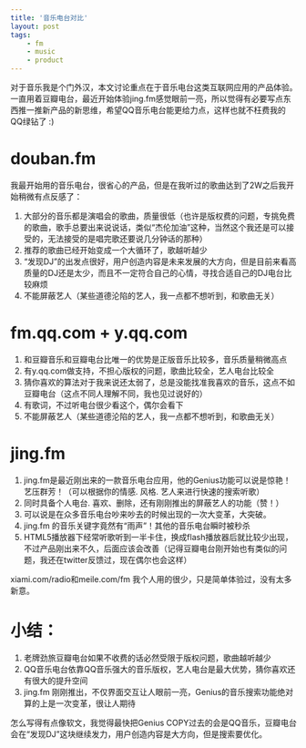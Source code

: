 ```yaml
---
title: '音乐电台对比'
layout: post
tags:
    - fm
    - music
    - product
---
```


对于音乐我是个门外汉，本文讨论重点在于音乐电台这类互联网应用的产品体验。  
一直用着豆瓣电台，最近开始体验jing.fm感觉眼前一亮，所以觉得有必要写点东西推一推新产品的新思维，希望QQ音乐电台能更给力点，这样也就不枉费我的QQ绿钻了 :)

# douban.fm

我最开始用的音乐电台，很省心的产品，但是在我听过的歌曲达到了2W之后我开始稍微有点反感了：  

1. 大部分的音乐都是演唱会的歌曲，质量很低（也许是版权费的问题，专挑免费的歌曲，歌手总要出来说说话，类似“杰伦加油”这种，当然这个我还是可以接受的，无法接受的是唱完歌还要说几分钟话的那种）
2. 推荐的歌曲已经开始变成一个大循环了，歌越听越少
3. “发现DJ”的出发点很好，用户创造内容是未来发展的大方向，但是目前来看高质量的DJ还是太少，而且不一定符合自己的心情，寻找合适自己的DJ电台比较麻烦
4. 不能屏蔽艺人（某些道德沦陷的艺人，我一点都不想听到，和歌曲无关）

# fm.qq.com + y.qq.com

1. 和豆瓣音乐和豆瓣电台比唯一的优势是正版音乐比较多，音乐质量稍微高点
2. 有y.qq.com做支持，不担心版权的问题，歌曲比较全，艺人电台比较全
3. 猜你喜欢的算法对于我来说还太弱了，总是没能找准我喜欢的音乐，这点不如豆瓣电台（这点不同人理解不同，我也见过说好的）
4. 有歌词，不过听电台很少看这个，偶尔会看下
5. 不能屏蔽艺人（某些道德沦陷的艺人，我一点都不想听到，和歌曲无关）

# jing.fm

1. jing.fm是最近刚出来的一款音乐电台应用，他的Genius功能可以说是惊艳！艺压群芳！（可以根据你的情感. 风格. 艺人来进行快速的搜索听歌）
2. 同时具备个人电台. 喜欢、删除，还有刚刚推出的屏蔽艺人的功能（赞！）
3. 可以说是在众多音乐电台吵来吵去的时候出现的一次大变革，大突破。
4. jing.fm 的音乐关键字竟然有“雨声”！其他的音乐电台瞬时被秒杀
5. HTML5播放器下经常听歌听到一半卡住，换成flash播放器后就比较少出现，不过产品刚出来不久，后面应该会改善（记得豆瓣电台刚开始也有类似的问题，我还在twitter反馈过，现在偶尔也会这样）

xiami.com/radio和meile.com/fm 我个人用的很少，只是简单体验过，没有太多新意。

# 小结：
1. 老牌劲旅豆瓣电台如果不收费的话必然受限于版权问题，歌曲越听越少
2. QQ音乐电台依靠QQ音乐强大的音乐版权，艺人电台是最大优势，猜你喜欢还有很大的提升空间
3. jing.fm 刚刚推出，不仅界面交互让人眼前一亮，Genius的音乐搜索功能绝对算的上是一次变革，很让人期待

怎么写得有点像软文，我觉得最快把Genius COPY过去的会是QQ音乐，豆瓣电台会在“发现DJ”这块继续发力，用户创造内容是大方向，但是搜索要优化。
